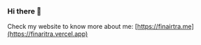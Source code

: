 ### Hi there 👋

Check my website to know more about me:
[https://finairtra.me](https://finaritra.vercel.app)

